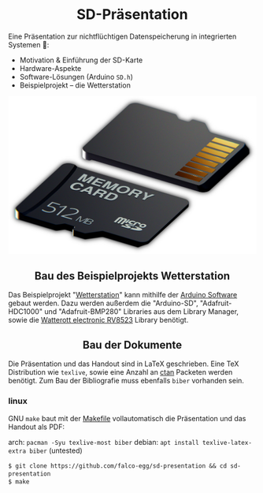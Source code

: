 <h1 align="center">SD-Präsentation</h1>


Eine Präsentation zur nichtflüchtigen Datenspeicherung in integrierten Systemen :floppy_disk::

- Motivation & Einführung der SD-Karte
- Hardware-Aspekte
- Software-Lösungen (Arduino `SD.h`)
- Beispielprojekt &ndash; die Wetterstation


![micro-sd card](/media/title_edit.jpg)


<h2 align="center">Bau des Beispielprojekts Wetterstation</h2>

Das Beispielprojekt "[Wetterstation](/weather_station)" kann mithilfe der [Arduino Software](https://www.arduino.cc/en/software) gebaut werden.
Dazu werden außerdem die "Arduino-SD", "Adafruit-HDC1000" und "Adafruit-BMP280" Libraries aus dem Library Manager, sowie die [Watterott electronic RV8523](https://github.com/watterott/Arduino-Libs) Library benötigt.

<h2 align="center">Bau der Dokumente</h2>

Die Präsentation und das Handout sind in LaTeX geschrieben.
Eine TeX Distribution wie `texlive`, sowie eine Anzahl an [ctan](https://ctan.org/?lang=en) Packeten werden benötigt.
Zum Bau der Bibliografie muss ebenfalls `biber` vorhanden sein.

### linux

GNU `make` baut mit der [Makefile](Makefile) vollautomatisch die Präsentation und das Handout als PDF:

arch: `pacman -Syu texlive-most biber`
debian: `apt install texlive-latex-extra biber` (untested)

```
$ git clone https://github.com/falco-egg/sd-presentation && cd sd-presentation
$ make
```
